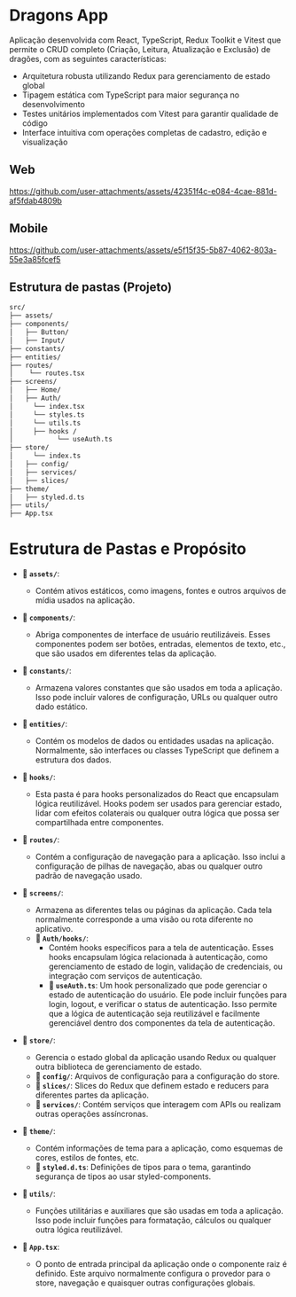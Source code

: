 # Dragons App

Aplicação desenvolvida com React, TypeScript, Redux Toolkit e Vitest que permite o CRUD completo (Criação, Leitura, Atualização e Exclusão) de dragões, com as seguintes características:
  - Arquitetura robusta utilizando Redux para gerenciamento de estado global
  - Tipagem estática com TypeScript para maior segurança no desenvolvimento
  - Testes unitários implementados com Vitest para garantir qualidade de código
  - Interface intuitiva com operações completas de cadastro, edição e visualização

## Web

https://github.com/user-attachments/assets/42351f4c-e084-4cae-881d-af5fdab4809b

## Mobile

https://github.com/user-attachments/assets/e5f15f35-5b87-4062-803a-55e3a85fcef5

## Estrutura de pastas (Projeto)

```bash
src/
├── assets/
├── components/
│   ├── Button/
│   ├── Input/
├── constants/
├── entities/
├── routes/
│    └── routes.tsx
├── screens/
│   ├── Home/
│   ├── Auth/
│     └── index.tsx
│     └── styles.ts
│     └── utils.ts
│     ├── hooks /
│           └── useAuth.ts
├── store/
│     └── index.ts
│   ├── config/
│   ├── services/
│   ├── slices/
├── theme/
│   ├── styled.d.ts
├── utils/
├── App.tsx
```

# Estrutura de Pastas e Propósito

- **📂 `assets/`**:
  - Contém ativos estáticos, como imagens, fontes e outros arquivos de mídia usados na aplicação.

- **📂 `components/`**:
  - Abriga componentes de interface de usuário reutilizáveis. Esses componentes podem ser botões, entradas, elementos de texto, etc., que são usados em diferentes telas da aplicação.

- **📂 `constants/`**:
  - Armazena valores constantes que são usados em toda a aplicação. Isso pode incluir valores de configuração, URLs ou qualquer outro dado estático.

- **📂 `entities/`**:
  - Contém os modelos de dados ou entidades usadas na aplicação. Normalmente, são interfaces ou classes TypeScript que definem a estrutura dos dados.

- **📂 `hooks/`**:
  - Esta pasta é para hooks personalizados do React que encapsulam lógica reutilizável. Hooks podem ser usados para gerenciar estado, lidar com efeitos colaterais ou qualquer outra lógica que possa ser compartilhada entre componentes.

- **📂 `routes/`**:
  - Contém a configuração de navegação para a aplicação. Isso inclui a configuração de pilhas de navegação, abas ou qualquer outro padrão de navegação usado.

- **📂 `screens/`**:
  - Armazena as diferentes telas ou páginas da aplicação. Cada tela normalmente corresponde a uma visão ou rota diferente no aplicativo.
  - **📂 `Auth/hooks/`**:
    - Contém hooks específicos para a tela de autenticação. Esses hooks encapsulam lógica relacionada à autenticação, como gerenciamento de estado de login, validação de credenciais, ou integração com serviços de autenticação.
    - **📄 `useAuth.ts`**: Um hook personalizado que pode gerenciar o estado de autenticação do usuário. Ele pode incluir funções para login, logout, e verificar o status de autenticação. Isso permite que a lógica de autenticação seja reutilizável e facilmente gerenciável dentro dos componentes da tela de autenticação.

- **📂 `store/`**:
  - Gerencia o estado global da aplicação usando Redux ou qualquer outra biblioteca de gerenciamento de estado.
  - **📂 `config/`**: Arquivos de configuração para a configuração do store.
  - **📂 `slices/`**: Slices do Redux que definem estado e reducers para diferentes partes da aplicação.
  - **📂 `services/`**: Contém serviços que interagem com APIs ou realizam outras operações assíncronas.

- **📂 `theme/`**:
  - Contém informações de tema para a aplicação, como esquemas de cores, estilos de fontes, etc.
  - **📄 `styled.d.ts`**: Definições de tipos para o tema, garantindo segurança de tipos ao usar styled-components.

- **📂 `utils/`**:
  - Funções utilitárias e auxiliares que são usadas em toda a aplicação. Isso pode incluir funções para formatação, cálculos ou qualquer outra lógica reutilizável.

- **📄 `App.tsx`**:
  - O ponto de entrada principal da aplicação onde o componente raiz é definido. Este arquivo normalmente configura o provedor para o store, navegação e quaisquer outras configurações globais.
